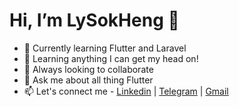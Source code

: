 # Hi, I’m LySokHeng 👋 

- 🔭 Currently learning Flutter and Laravel
- 🌱 Learning anything I can get my head on!
- 👬 Always looking to collaborate 
- 💬 Ask me about all thing Flutter
- 📫 Let's connect me - [Linkedin](https://www.linkedin.com/in/huot-lysokheng) | [Telegram](https://t.me/lysokheng_huot) | [Gmail](https://mail.google.com/mail/?view=cm&fs=1&to=lysokheng.huot@gmail.com&su=SUBJECT&body=BODY&bcc=lysokheng.huot@gmail.com)
